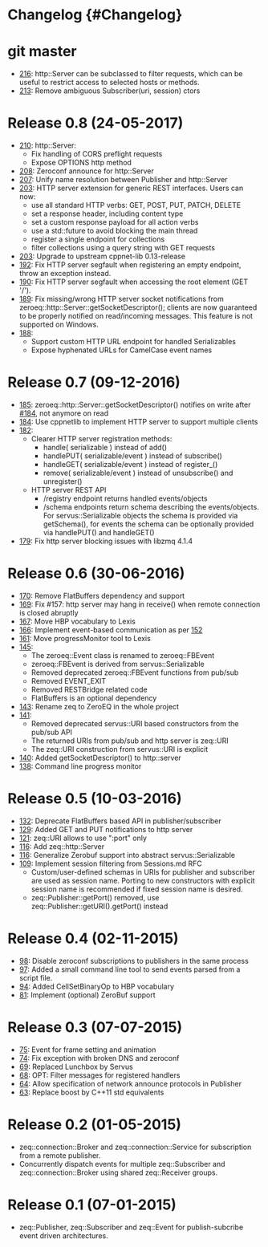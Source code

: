 # Changelog {#Changelog}

# git master

* [216](https://github.com/HBPVIS/ZeroEQ/pull/216):
  http::Server can be subclassed to filter requests, which can be useful to
  restrict access to selected hosts or methods.
* [213](https://github.com/HBPVIS/ZeroEQ/pull/213):
  Remove ambiguous Subscriber(uri, session) ctors

# Release 0.8 (24-05-2017)

* [210](https://github.com/HBPVIS/ZeroEQ/pull/210):
  http::Server:
    * Fix handling of CORS preflight requests
    * Expose OPTIONS http method
* [208](https://github.com/HBPVIS/ZeroEQ/pull/208):
  Zeroconf announce for http::Server
* [207](https://github.com/HBPVIS/ZeroEQ/pull/207):
  Unify name resolution between Publisher and http::Server
* [203](https://github.com/HBPVIS/ZeroEQ/pull/203):
  HTTP server extension for generic REST interfaces.
  Users can now:
    * use all standard HTTP verbs: GET, POST, PUT, PATCH, DELETE
    * set a response header, including content type
    * set a custom response payload for all action verbs
    * use a std::future to avoid blocking the main thread
    * register a single endpoint for collections
    * filter collections using a query string with GET requests
* [203](https://github.com/HBPVIS/ZeroEQ/pull/203):
  Upgrade to upstream cppnet-lib 0.13-release
* [192](https://github.com/HBPVIS/ZeroEQ/pull/192):
  Fix HTTP server segfault when registering an empty endpoint, throw an
  exception instead.
* [190](https://github.com/HBPVIS/ZeroEQ/pull/190):
  Fix HTTP server segfault when accessing the root element (GET '/').
* [189](https://github.com/HBPVIS/ZeroEQ/pull/189):
  Fix missing/wrong HTTP server socket notifications from
  zeroeq::http::Server::getSocketDescriptor(); clients are now guaranteed to be
  properly notified on read/incoming messages. This feature is not supported on
  Windows.
* [188](https://github.com/HBPVIS/ZeroEQ/pull/188):
  * Support custom HTTP URL endpoint for handled Serializables
  * Expose hyphenated URLs for CamelCase event names

# Release 0.7 (09-12-2016)

* [185](https://github.com/HBPVIS/ZeroEQ/pull/185):
  zeroeq::http::Server::getSocketDescriptor() notifies on write after
  [#184](https://github.com/HBPVIS/ZeroEQ/pull/184), not anymore on read
* [184](https://github.com/HBPVIS/ZeroEQ/pull/184):
  Use cppnetlib to implement HTTP server to support multiple clients
* [182](https://github.com/HBPVIS/ZeroEQ/pull/182):
  * Clearer HTTP server registration methods:
    * handle( serializable ) instead of add()
    * handlePUT( serializable/event ) instead of subscribe()
    * handleGET( serializable/event ) instead of register_()
    * remove( serializable/event ) instead of unsubscribe() and unregister()
  * HTTP server REST API
    * /registry endpoint returns handled events/objects
    * <registry-item>/schema endpoints return schema describing the
      events/objects. For servus::Serializable objects the schema is provided
      via getSchema(), for events the schema can be optionally provided via
      handlePUT() and handleGET()
* [179](https://github.com/HBPVIS/ZeroEQ/pull/179):
  Fix http server blocking issues with libzmq 4.1.4

# Release 0.6 (30-06-2016)

* [170](https://github.com/HBPVIS/ZeroEQ/pull/170):
  Remove FlatBuffers dependency and support
* [169](https://github.com/HBPVIS/ZeroEQ/pull/169):
  Fix #157: http server may hang in receive() when remote connection is closed
  abruptly
* [167](https://github.com/HBPVIS/ZeroEQ/pull/167):
  Move HBP vocabulary to Lexis
* [166](https://github.com/HBPVIS/ZeroEQ/pull/166):
  Implement event-based communication as per
  [152](https://github.com/HBPVIS/ZeroEQ/pull/152)
* [161](https://github.com/HBPVIS/ZeroEQ/pull/161):
  Move progressMonitor tool to Lexis
* [145](https://github.com/HBPVIS/ZeroEQ/pull/145):
  * The zeroeq::Event class is renamed to zeroeq::FBEvent
  * zeroeq::FBEvent is derived from servus::Serializable
  * Removed deprecated zeroeq::FBEvent functions from pub/sub
  * Removed EVENT_EXIT
  * Removed RESTBridge related code
  * FlatBuffers is an optional dependency
* [143](https://github.com/HBPVIS/ZeroEQ/pull/143):
  Rename zeq to ZeroEQ in the whole project
* [141](https://github.com/HBPVIS/ZeroEQ/pull/141):
  * Removed deprecated servus::URI based constructors from the pub/sub API
  * The returned URIs from pub/sub and http server is zeq::URI
  * The zeq::URI construction from servus::URI is explicit
* [140](https://github.com/HBPVIS/ZeroEQ/pull/140):
  Added getSocketDescriptor() to http::server
* [138](https://github.com/HBPVIS/ZeroEQ/pull/138):
  Command line progress monitor

# Release 0.5 (10-03-2016)

* [132](https://github.com/HBPVIS/ZeroEQ/pull/132):
  Deprecate FlatBuffers based API in publisher/subscriber
* [129](https://github.com/HBPVIS/ZeroEQ/pull/129):
  Added GET and PUT notifications to http server
* [121](https://github.com/HBPVIS/ZeroEQ/pull/121):
  zeq::URI allows to use ":port" only
* [116](https://github.com/HBPVIS/zeq/issues/115):
  Add zeq::http::Server
* [116](https://github.com/HBPVIS/ZeroEQ/pull/116):
  Generalize Zerobuf support into abstract servus::Serializable
* [109](https://github.com/HBPVIS/ZeroEQ/pull/109):
  Implement session filtering from Sessions.md RFC
  * Custom/user-defined schemas in URIs for publisher and subscriber are used
    as session name. Porting to new constructors with explicit session name
    is recommended if fixed session name is desired.
  * zeq::Publisher::getPort() removed, use
    zeq::Publisher::getURI().getPort() instead

# Release 0.4 (02-11-2015)

* [98](https://github.com/HBPVIS/ZeroEQ/pull/98):
  Disable zeroconf subscriptions to publishers in the same process
* [97](https://github.com/HBPVIS/ZeroEQ/pull/97):
  Added a small command line tool to send events parsed from a script file.
* [94](https://github.com/HBPVIS/ZeroEQ/pull/94):
  Added CellSetBinaryOp to HBP vocabulary
* [81](https://github.com/HBPVIS/ZeroEQ/pull/81):
  Implement (optional) ZeroBuf support

# Release 0.3 (07-07-2015)

* [75](https://github.com/HBPVIS/ZeroEQ/pull/75):
  Event for frame setting and animation
* [74](https://github.com/HBPVIS/ZeroEQ/pull/74):
  Fix exception with broken DNS and zeroconf
* [69](https://github.com/HBPVIS/ZeroEQ/pull/69):
  Replaced Lunchbox by Servus
* [68](https://github.com/HBPVIS/ZeroEQ/pull/68):
  OPT: Filter messages for registered handlers
* [64](https://github.com/HBPVIS/ZeroEQ/pull/64):
  Allow specification of network announce protocols in Publisher
* [63](https://github.com/HBPVIS/ZeroEQ/pull/63):
  Replace boost by C++11 std equivalents

# Release 0.2 (01-05-2015)

* zeq::connection::Broker and zeq::connection::Service for subscription from a
  remote publisher.
* Concurrently dispatch events for multiple zeq::Subscriber and
  zeq::connection::Broker using shared zeq::Receiver groups.

# Release 0.1 (07-01-2015)

* zeq::Publisher, zeq::Subscriber and zeq::Event for publish-subcribe event
  driven architectures.
